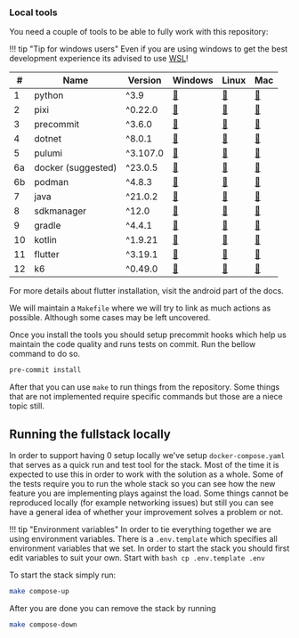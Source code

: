 ### Local tools
You need a couple of tools to be able to fully work with this repository:

!!! tip "Tip for windows users"
    Even if you are using windows to get the best development experience its advised to use [WSL](https://learn.microsoft.com/en-us/windows/wsl/install)!

| # | Name | Version | Windows | Linux | Mac |
|---|------|---------|---------|-------|-----|
| 1 | python | ^3.9 | [🔗](https://www.python.org/downloads/windows/) | [🔗](https://www.python.org/downloads/source/) | [🔗](https://www.python.org/downloads/macos/) |
| 2 | pixi | ^0.22.0 | [🔗](https://pixi.sh/latest/#__tabbed_1_2) | [🔗](https://pixi.sh/latest/) | [🔗](https://pixi.sh/latest/) |
| 3 | precommit | ^3.6.0 | [🔗](https://pre-commit.com/#install) | [🔗](https://pre-commit.com/#install) | [🔗](https://pre-commit.com/#install) |
| 4 | dotnet | ^8.0.1 | [🔗](https://dotnet.microsoft.com/en-us/download) | [🔗](https://dotnet.microsoft.com/en-us/download) | [🔗](https://dotnet.microsoft.com/en-us/download) |
| 5 | pulumi | ^3.107.0 | [🔗](https://www.pulumi.com/docs/clouds/aws/get-started/begin/#install-pulumi) | [🔗](https://www.pulumi.com/docs/clouds/aws/get-started/begin/#install-pulumi) | [🔗](https://www.pulumi.com/docs/clouds/aws/get-started/begin/#install-pulumi) |
| 6a | docker (suggested) | ^23.0.5 | [🔗](https://docs.docker.com/desktop/install/windows-install/) | [🔗](https://docs.docker.com/desktop/install/linux-install/) | [🔗](https://docs.docker.com/desktop/install/mac-install/) |
| 6b | podman | ^4.8.3 | [🔗](https://podman.io/docs/installation#windows) | [🔗](https://podman.io/docs/installation#installing-on-linux) | [🔗](https://podman.io/docs/installation#macos) |
| 7 | java | ^21.0.2 | [🔗](https://www.oracle.com/java/technologies/downloads/) | [🔗](https://www.oracle.com/java/technologies/downloads/) | [🔗](https://www.oracle.com/java/technologies/downloads/) |
| 8 | sdkmanager | ^12.0 | [🔗](https://developer.android.com/tools/sdkmanager) | [🔗](https://developer.android.com/tools/sdkmanager) | [🔗](https://developer.android.com/tools/sdkmanager) |
| 9 | gradle | ^4.4.1 | [🔗](https://gradle.org/install/) | [🔗](https://gradle.org/install/) | [🔗](https://gradle.org/install/) |
| 10 | kotlin | ^1.9.21 | [🔗](https://kotlinlang.org/docs/command-line.html#manual-install) | [🔗](https://kotlinlang.org/docs/command-line.html#snap-package) | [🔗](https://kotlinlang.org/docs/command-line.html#homebrew) |
| 11 | flutter | ^3.19.1 | [🔗](https://docs.flutter.dev/get-started/install/windows) | [🔗](https://docs.flutter.dev/get-started/install/linux) | [🔗](https://docs.flutter.dev/get-started/install/macos) |
| 12 | k6 | ^0.49.0 | [🔗](https://k6.io/docs/get-started/installation/#windows) | [🔗](https://k6.io/docs/get-started/installation/#linux) | [🔗](https://k6.io/docs/get-started/installation/#macos) |

For more details about flutter installation, visit the android part of the docs.

We will maintain a `Makefile` where we will try to link as much actions as possible. Although some cases may be left uncovered.

Once you install the tools you should setup precommit hooks which help us maintain the code quality and runs tests on commit. Run the bellow command to do so.
```bash
pre-commit install
```

After that you can use `make` to run things from the repository. Some things that are not implemented require specific commands but those are a niece topic still.

## Running the fullstack locally

In order to support having 0 setup locally we've setup `docker-compose.yaml` that serves as a quick run and test tool for the stack. Most of the time it is expected to use this in order to work with the solution as a whole. Some of the tests require you to run the whole stack so you can see how the new feature you are implementing plays against the load. Some things cannot be reproduced locally (for example networking issues) but still you can see have a general idea of whether your improvement solves a problem or not.

!!! tip "Environment variables"
    In order to tie everything together we are using environment variables. There is a `.env.template` which specifies all environment variables that we set. In order to start the stack you should first edit variables to suit your own. Start with
    ```bash
    cp .env.template .env
    ```

To start the stack simply run:
```bash
make compose-up
```
After you are done you can remove the stack by running
```bash
make compose-down
```
